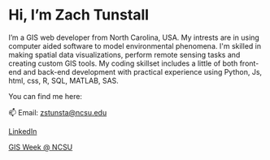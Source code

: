 # Hi, I’m Zach Tunstall

 
I’m a GIS web developer from North Carolina, USA.
My intrests are in using computer aided software to model environmental phenomena.
I'm skilled in making spatial data visualizations, perform remote sensing tasks and creating custom GIS tools.
My coding skillset includes a little of both front-end and back-end development with
practical experience using Python, Js, html, css, R, SQL, MATLAB, SAS.

You can find me here:

📫 Email: zstunsta@ncsu.edu

[LinkedIn](https://www.linkedin.com/in/zach-tunstall-0421b384/)
 
[GIS Week @ NCSU](https://www.gisweekatncstate.org/about)
 

